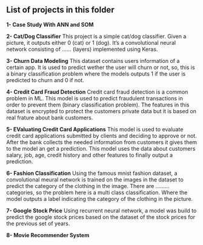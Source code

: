 ## **List of projects in this folder**

**1- Case Study With ANN and SOM**

**2- Cat/Dog Classifier**
This project is a simple cat/dog classifier. Given a picture, it outputs either 0 (cat) or 1 (dog). It’s a convolutional neural network consisting of ...... (layers) implemented using Keras.

**3- Churn Data Modeling**
This dataset contains users information of a certain app. It is used to predict wether the user will churn or not, so, this is a binary classification problem where the models outputs 1 if the user is predicted to churn and 0 if not.

**4- Credit Card Fraud Detection**
Credit card fraud detection is a common problem in ML. This model is used to predict fraudulent transactions in order to prevent them (binary classification problem). The features in this dataset is encrypted to protect the customers private data but it is based on real frature about bank customers.

**5- EValuating Credit Card Applications**
This model is used to evaluate credit card applications submitted by clients and deciding to approve or not. After the bank collects the needed information from customers it gives them to the model an get a prediction. This model uses the data about customers salary, job, age, credit history and other features to finally output a prediction.

**6- Fashion Classification**
Using the famous mnist fashion dataset, a convolutional meural network is trained on the images in the dataset to predict the category of the clothing in the image. There are ......... categories, so the problem here is a multi class classification. Where the model outputs a label indicating the category of the clothing in the picture.

**7- Google Stock Price**
Using recurrent neural network, a model was build to predict the google stock prices based on the dataset of the stock prices for the previous set of years.

**8- Movie Recommender System**
